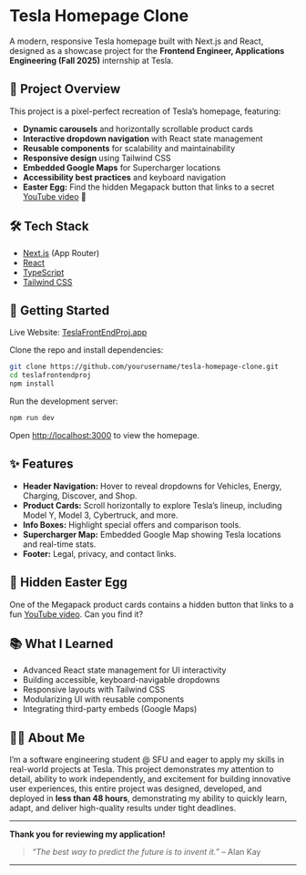 # Tesla Homepage Clone

A modern, responsive Tesla homepage built with Next.js and React, designed as a showcase project for the **Frontend Engineer, Applications Engineering (Fall 2025)** internship at Tesla.

## 🚗 Project Overview

This project is a pixel-perfect recreation of Tesla’s homepage, featuring:

- **Dynamic carousels** and horizontally scrollable product cards
- **Interactive dropdown navigation** with React state management
- **Reusable components** for scalability and maintainability
- **Responsive design** using Tailwind CSS
- **Embedded Google Maps** for Supercharger locations
- **Accessibility best practices** and keyboard navigation
- **Easter Egg:** Find the hidden Megapack button that links to a secret [YouTube video](https://www.youtube.com/watch?v=yn_6LC4loY8) 👀

## 🛠️ Tech Stack

- [Next.js](https://nextjs.org/) (App Router)
- [React](https://react.dev/)
- [TypeScript](https://www.typescriptlang.org/)
- [Tailwind CSS](https://tailwindcss.com/)

## 🚀 Getting Started
Live Website: [TeslaFrontEndProj.app](https://teslafrontendproject.netlify.app/) 


Clone the repo and install dependencies:

```bash
git clone https://github.com/yourusername/tesla-homepage-clone.git
cd teslafrontendproj
npm install
```

Run the development server:

```bash
npm run dev
```

Open [http://localhost:3000](http://localhost:3000) to view the homepage.


## ✨ Features

- **Header Navigation:** Hover to reveal dropdowns for Vehicles, Energy, Charging, Discover, and Shop.
- **Product Cards:** Scroll horizontally to explore Tesla’s lineup, including Model Y, Model 3, Cybertruck, and more.
- **Info Boxes:** Highlight special offers and comparison tools.
- **Supercharger Map:** Embedded Google Map showing Tesla locations and real-time stats.
- **Footer:** Legal, privacy, and contact links.

## 🥚 Hidden Easter Egg

One of the Megapack product cards contains a hidden button that links to a fun [YouTube video](https://www.youtube.com/watch?v=yn_6LC4loY8). Can you find it?

## 📚 What I Learned

- Advanced React state management for UI interactivity
- Building accessible, keyboard-navigable dropdowns
- Responsive layouts with Tailwind CSS
- Modularizing UI with reusable components
- Integrating third-party embeds (Google Maps)

## 🧑‍💻 About Me

I’m a software engineering student @ SFU and eager to apply my skills in real-world projects at Tesla. This project demonstrates my attention to detail, ability to work independently, and excitement for building innovative user experiences, this entire project was designed, developed, and deployed in **less than 48 hours**, demonstrating my ability to quickly learn, adapt, and deliver high-quality results under tight deadlines.

---

**Thank you for reviewing my application!**

> _“The best way to predict the future is to invent it.”_ – Alan Kay

---
